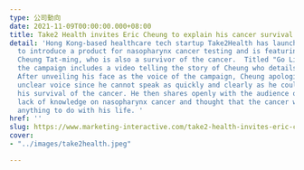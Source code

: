 ```yaml
---
type: 公司動向
date: 2021-11-09T00:00:00.000+08:00
title: Take2 Health invites Eric Cheung to explain his cancer survival story
detail: 'Hong Kong-based healthcare tech startup Take2Health has launched a campaign
  to introduce a product for nasopharynx cancer testing and is featuring actor Eric
  Cheung Tat-ming, who is also a survivor of the cancer.  Titled "Go Live Again",
  the campaign includes a video telling the story of Cheung who details the narrative.
  After unveiling his face as the voice of the campaign, Cheung apologises for his
  unclear voice since he cannot speak as quickly and clearly as he could before, post
  his survival of the cancer. He then shares openly with the audience on his prior
  lack of knowledge on nasopharynx cancer and thought that the cancer would not have
  anything to do with his life. '
href: ''
slug: https://www.marketing-interactive.com/take2-health-invites-eric-cheung-to-explain-his-cancer-survival-story
cover:
- "../images/take2health.jpeg"

---
```


